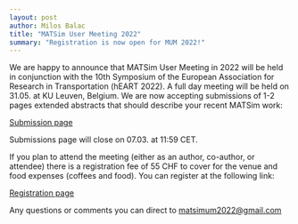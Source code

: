 ```yaml
---
layout: post
author: Milos Balac
title: "MATSim User Meeting 2022"
summary: "Registration is now open for MUM 2022!"
---
```


We are happy to announce that MATSim User Meeting in 2022 will be held in conjunction with the
10th Symposium of the European Association for Research in Transportation (hEART 2022). A full day meeting will be held on 31.05. at KU Leuven, Belgium. We are now accepting submissions of 1-2 pages extended abstracts that should describe your recent MATSim work:

[Submission page](https://easychair.org/conferences/?conf=mum2022])

Submissions page will close on 07.03. at 11:59 CET.

If you plan to attend the meeting (either as an author, co-author, or attendee) there is a registration fee of 55 CHF to cover for the venue and food expenses (coffees and food). You can register at the following link:

[Registration page](https://www.eventbrite.com/e/matsim-user-meeting-2022-tickets-276948700017)

Any questions or comments you can direct to matsimum2022@gmail.com

